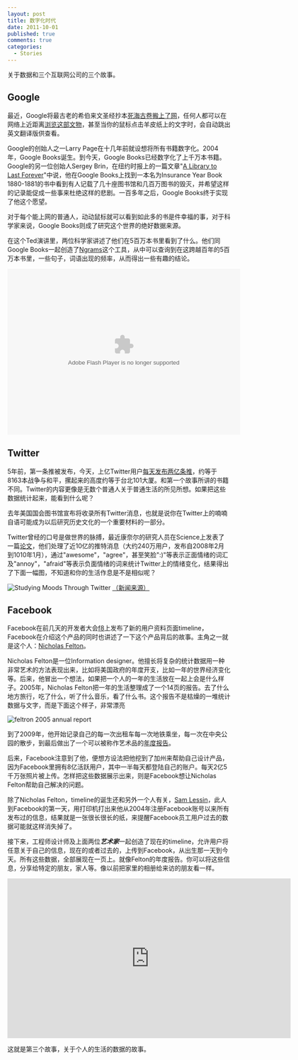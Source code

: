 ```yaml
--- 
layout: post
title: 数字化时代
date: 2011-10-01
published: true
comments: true
categories:
  - Stories 
---
```

关于数据和三个互联网公司的三个故事。

## Google

最近，Google将最古老的希伯来文圣经抄本[死海古卷](http://zh.wikipedia.org/wiki/%E6%AD%BB%E6%B5%B7%E5%8F%A4%E5%8D%B7)[搬上了网](http://googleblog.blogspot.com/2011/09/from-desert-to-web-bringing-dead-sea.html)，任何人都可以在网络上近距离[浏览这部文物](http://dss.collections.imj.org.il/)，甚至当你的鼠标点击羊皮纸上的文字时，会自动跳出英文翻译版供查看。

Google的创始人之一Larry Page在十几年前就设想将所有书籍数字化。2004年，Google Books诞生。到今天，Google Books已经数字化了上千万本书籍。Google的另一位创始人Sergey Brin，在纽约时报上的一篇文章"[A Library to Last Forever](http://www.nytimes.com/2009/10/09/opinion/09brin.html?pagewanted=all)"中说，他在Google Books上找到一本名为Insurance Year Book 1880-1881的书中看到有人记载了几十座图书馆和几百万图书的毁灭，并希望这样的记录能促成一些事来杜绝这样的悲剧。一百多年之后，Google Books终于实现了他这个愿望。

对于每个能上网的普通人，动动鼠标就可以看到如此多的书是件幸福的事，对于科学家来说，Google Books则成了研究这个世界的绝好数据来源。

在这个Ted演讲里，两位科学家讲述了他们在5百万本书里看到了什么。他们同Google Books一起创造了[Ngrams](http://books.google.com/ngrams)这个工具，从中可以查询到在这跨越百年的5百万本书里，一些句子，词语出现的频率，从而得出一些有趣的结论。

<!--copy and paste--><object width="526" height="374"><param name="movie" value="http://video.ted.com/assets/player/swf/EmbedPlayer.swf"></param><param name="allowFullScreen" value="true" /><param name="allowScriptAccess" value="always"/><param name="wmode" value="transparent"></param><param name="bgColor" value="#ffffff"></param><param name="flashvars" value="vu=http://video.ted.com/talk/stream/2011X/Blank/ErezLiebermanAiden_2011X-320k.mp4&su=http://images.ted.com/images/ted/tedindex/embed-posters/ErezLiebermanAiden_2011X-embed.jpg&vw=512&vh=288&ap=0&ti=1227&lang=eng&introDuration=15330&adDuration=4000&postAdDuration=830&adKeys=talk=what_we_learned_from_5_million_books;year=2011;theme=words_about_words;theme=new_on_ted_com;theme=a_taste_of_tedx;event=TEDxBoston+2011;tag=Design;tag=Google;tag=Technology;tag=data;tag=library;tag=visualizations;tag=writing;&preAdTag=tconf.ted/embed;tile=1;sz=512x288;" /><embed src="http://video.ted.com/assets/player/swf/EmbedPlayer.swf" pluginspace="http://www.macromedia.com/go/getflashplayer" type="application/x-shockwave-flash" wmode="transparent" bgColor="#ffffff" width="526" height="374" allowFullScreen="true" allowScriptAccess="always" flashvars="vu=http://video.ted.com/talk/stream/2011X/Blank/ErezLiebermanAiden_2011X-320k.mp4&su=http://images.ted.com/images/ted/tedindex/embed-posters/ErezLiebermanAiden_2011X-embed.jpg&vw=512&vh=288&ap=0&ti=1227&lang=eng&introDuration=15330&adDuration=4000&postAdDuration=830&adKeys=talk=what_we_learned_from_5_million_books;year=2011;theme=words_about_words;theme=new_on_ted_com;theme=a_taste_of_tedx;event=TEDxBoston+2011;tag=Design;tag=Google;tag=Technology;tag=data;tag=library;tag=visualizations;tag=writing;&preAdTag=tconf.ted/embed;tile=1;sz=512x288;"></embed></object>

## Twitter

5年前，第一条推被发布，今天，上亿Twitter用户[每天发布两亿条推](http://blog.twitter.com/2011/06/200-million-tweets-per-day.html)，约等于8163本战争与和平，摞起来的高度约等于台北101大厦。和第一个故事所讲的书籍不同。Twitter的内容更像是无数个普通人关于普通生活的所见所想。如果把这些数据统计起来，能看到什么呢？

去年美国国会图书馆宣布将收录所有Twitter消息，也就是说你在Twitter上的喃喃自语可能成为以后研究历史文化的一个重要材料的一部分。

Twitter曾经的口号是做世界的脉搏，最近康奈尔的研究人员在Science上发表了一篇[论文](http://www.sciencemag.org/content/333/6051/1878.abstract)，他们处理了近10亿的推特消息（大约240万用户，发布自2008年2月到1010年1月），通过"awesome"，"agree"，甚至笑脸":)"等表示正面情绪的词汇及"annoy"，"afraid"等表示负面情绪的词来统计Twitter上的情绪变化，结果得出了下面一幅图，不知道和你的生活作息是不是相似呢？

![ Studying Moods Through Twitter](http://graphics8.nytimes.com/images/2011/09/30/science/30twitter_graphic/30twitter_graphic-popup-v2.gif) [（新闻来源）](http://www.nytimes.com/2011/09/30/science/30twitter.html)

## Facebook

Facebook在前几天的开发者大会[f8](http://livestre.am/130zN)上发布了新的用户资料页面timeline，Facebook在介绍这个产品的同时也讲述了一下这个产品背后的故事。主角之一就是这个人：[Nicholas Felton](http://feltron.com/)。

Nicholas Felton是一位Information designer。他擅长将复杂的统计数据用一种非常艺术的方法表现出来，比如将美国政府的年度开支，比如一年的世界经济变化等。后来，他冒出一个想法，如果把一个人的一年的生活放在一起上会是什么样子。2005年，Nicholas Felton把一年的生活整理成了一个14页的报告。去了什么地方旅行，吃了什么，听了什么音乐，看了什么书。这个报告不是枯燥的一堆统计数据与文字，而是下面这个样子，非常漂亮

![feltron 2005 annual report](http://feltron.com/images/ar05_01.jpg)

到了2009年，他开始记录自己的每一次出租车每一次地铁乘坐，每一次在中央公园的散步，到最后做出了一个可以被称作艺术品的[年度报告](http://feltron.com/ar09_01.html)。

后来，Facebook注意到了他，便想方设法把他挖到了加州来帮助自己设计产品，因为Facebook里拥有8亿活跃用户，其中一半每天都登陆自己的账户。每天2亿5千万张照片被上传。怎样把这些数据展示出来，则是Facebook想让Nicholas Felton帮助自己解决的问题。

除了Nicholas Felton，timeline的诞生还和另外一个人有关，[Sam Lessin](https://www.facebook.com/lessin)，此人到Facebook的第一天，用打印机打出来他从2004年注册Facebook账号以来所有发布过的信息，结果就是一张很长很长的纸，来提醒Facebook员工用户过去的数据可能就这样消失掉了。

接下来，工程师设计师及上面两位***艺术家***一起创造了现在的timeline，允许用户将任意关于自己的信息，现在的或者过去的，上传到Facebook，从出生那一天到今天。所有这些数据，全部展现在一页上。就像Felton的年度报告。你可以将这些信息，分享给特定的朋友，家人等。像以前把家里的相册给来访的朋友看一样。

<iframe width="640" height="360" src="http://www.youtube.com/embed/hzPEPfJHfKU" frameborder="0" allowfullscreen></iframe>


这就是第三个故事，关于个人的生活的数据的故事。